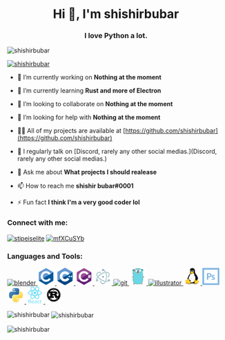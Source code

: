 <h1 align="center">Hi 👋, I'm shishirbubar</h1>
<h3 align="center">I love Python a lot.</h3>

<p align="left"> <img src="https://komarev.com/ghpvc/?username=shishirbubar&label=Profile%20views&color=0e75b6&style=flat" alt="shishirbubar" /> </p>

<p align="left"> <a href="https://github.com/ryo-ma/github-profile-trophy"><img src="https://github-profile-trophy.vercel.app/?username=shishirbubar" alt="shishirbubar" /></a> </p>

- 🔭 I’m currently working on **Nothing at the moment**

- 🌱 I’m currently learning **Rust and more of Electron**

- 👯 I’m looking to collaborate on **Nothing at the moment**

- 🤝 I’m looking for help with **Nothing at the moment**

- 👨‍💻 All of my projects are available at [https://github.com/shishirbubar](https://github.com/shishirbubar)

- 📝 I regularly talk on [Discord, rarely any other social medias.](Discord, rarely any other social medias.)

- 💬 Ask me about **What projects I should realease**

- 📫 How to reach me **shishir bubar#0001**

- ⚡ Fun fact **I think I'm a very good coder lol**

<h3 align="left">Connect with me:</h3>
<p align="left">
<a href="https://twitter.com/stipeiselite" target="blank"><img align="center" src="https://raw.githubusercontent.com/rahuldkjain/github-profile-readme-generator/master/src/images/icons/Social/twitter.svg" alt="stipeiselite" height="30" width="40" /></a>
<a href="https://discord.gg/mfXCuSYb" target="blank"><img align="center" src="https://raw.githubusercontent.com/rahuldkjain/github-profile-readme-generator/master/src/images/icons/Social/discord.svg" alt="mfXCuSYb" height="30" width="40" /></a>
</p>

<h3 align="left">Languages and Tools:</h3>
<p align="left"> <a href="https://www.blender.org/" target="_blank" rel="noreferrer"> <img src="https://download.blender.org/branding/community/blender_community_badge_white.svg" alt="blender" width="40" height="40"/> </a> <a href="https://www.cprogramming.com/" target="_blank" rel="noreferrer"> <img src="https://raw.githubusercontent.com/devicons/devicon/master/icons/c/c-original.svg" alt="c" width="40" height="40"/> </a> <a href="https://www.w3schools.com/cpp/" target="_blank" rel="noreferrer"> <img src="https://raw.githubusercontent.com/devicons/devicon/master/icons/cplusplus/cplusplus-original.svg" alt="cplusplus" width="40" height="40"/> </a> <a href="https://www.w3schools.com/cs/" target="_blank" rel="noreferrer"> <img src="https://raw.githubusercontent.com/devicons/devicon/master/icons/csharp/csharp-original.svg" alt="csharp" width="40" height="40"/> </a> <a href="https://www.electronjs.org" target="_blank" rel="noreferrer"> <img src="https://raw.githubusercontent.com/devicons/devicon/master/icons/electron/electron-original.svg" alt="electron" width="40" height="40"/> </a> <a href="https://git-scm.com/" target="_blank" rel="noreferrer"> <img src="https://www.vectorlogo.zone/logos/git-scm/git-scm-icon.svg" alt="git" width="40" height="40"/> </a> <a href="https://golang.org" target="_blank" rel="noreferrer"> <img src="https://raw.githubusercontent.com/devicons/devicon/master/icons/go/go-original.svg" alt="go" width="40" height="40"/> </a> <a href="https://www.adobe.com/in/products/illustrator.html" target="_blank" rel="noreferrer"> <img src="https://www.vectorlogo.zone/logos/adobe_illustrator/adobe_illustrator-icon.svg" alt="illustrator" width="40" height="40"/> </a> <a href="https://www.linux.org/" target="_blank" rel="noreferrer"> <img src="https://raw.githubusercontent.com/devicons/devicon/master/icons/linux/linux-original.svg" alt="linux" width="40" height="40"/> </a> <a href="https://www.photoshop.com/en" target="_blank" rel="noreferrer"> <img src="https://raw.githubusercontent.com/devicons/devicon/master/icons/photoshop/photoshop-line.svg" alt="photoshop" width="40" height="40"/> </a> <a href="https://www.python.org" target="_blank" rel="noreferrer"> <img src="https://raw.githubusercontent.com/devicons/devicon/master/icons/python/python-original.svg" alt="python" width="40" height="40"/> </a> <a href="https://reactjs.org/" target="_blank" rel="noreferrer"> <img src="https://raw.githubusercontent.com/devicons/devicon/master/icons/react/react-original-wordmark.svg" alt="react" width="40" height="40"/> </a> <a href="https://www.rust-lang.org" target="_blank" rel="noreferrer"> <img src="https://raw.githubusercontent.com/devicons/devicon/master/icons/rust/rust-plain.svg" alt="rust" width="40" height="40"/> </a> </p>

<p><img align="left" src="https://github-readme-stats.vercel.app/api/top-langs?username=shishirbubar&show_icons=true&locale=en&layout=compact" alt="shishirbubar" /></p>

<p>&nbsp;<img align="center" src="https://github-readme-stats.vercel.app/api?username=shishirbubar&show_icons=true&locale=en" alt="shishirbubar" /></p>

<p><img align="center" src="https://github-readme-streak-stats.herokuapp.com/?user=shishirbubar&" alt="shishirbubar" /></p>

